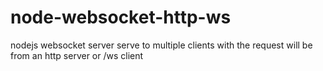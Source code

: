# node-websocket-http-ws
nodejs websocket server serve to multiple clients with the request will be from an http server or /ws client
